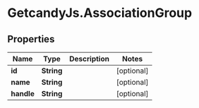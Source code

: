 # GetcandyJs.AssociationGroup

## Properties

Name | Type | Description | Notes
------------ | ------------- | ------------- | -------------
**id** | **String** |  | [optional] 
**name** | **String** |  | [optional] 
**handle** | **String** |  | [optional] 


